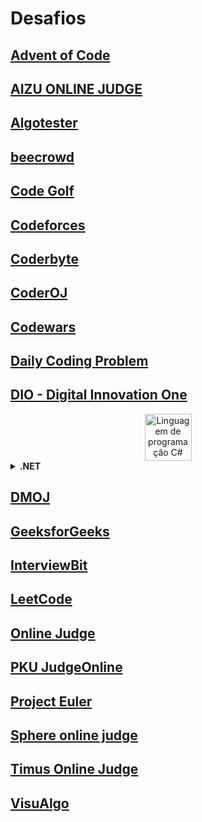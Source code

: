 # Desafios

## [Advent of Code](https://adventofcode.com/)
## [AIZU ONLINE JUDGE](https://judge.u-aizu.ac.jp/)
## [Algotester](https://algotester.com/)
## [beecrowd](https://beecrowd.com/)
## [Code Golf](https://code.golf/)
## [Codeforces](https://codeforces.com/)
## [Coderbyte](https://coderbyte.com/)
## [CoderOJ](https://coderoj.com/)
## [Codewars](https://www.codewars.com/)
## [Daily Coding Problem](https://www.dailycodingproblem.com/)
## [DIO - Digital Innovation One](https://www.dio.me/)

<div align="center">
  <a href="https://github.com/search?q=user%3Aviniciusufx+.cs" target="_blank" alt="Linguagem de programação C#"><img src="https://cdn.jsdelivr.net/gh/devicons/devicon/icons/csharp/csharp-original.svg" width="75" alt="Linguagem de programação C#"/></a>
</div>
<details>
  <summary><strong>.NET</strong></summary>

| Desafio | Linguagem | Status |
| :-: | :-: | :-: |
| [Construindo um sistema para um estacionamento com C#](https://github.com/viniciusufx/Desafios/tree/main/DIO%20-%20Digital%20Innovation%20One/C%23/Construindo%20um%20sistema%20para%20um%20estacionamento%20com%20C%23) | C# | ✔️ |
| [Construindo um sistema de hospedagem de um hotel no C#](https://github.com/viniciusufx/Desafios/tree/main/DIO%20-%20Digital%20Innovation%20One/C%23/Construindo%20um%20sistema%20de%20hospedagem%20de%20um%20hotel%20no%20C%23) | C# | ✔️ |
| [Explorando Análise de Recursos Humanos com Desafios de Código em C#](https://github.com/viniciusufx/Desafios/tree/main/DIO%20-%20Digital%20Innovation%20One/C%23/Explorando%20An%C3%A1lise%20de%20Recursos%20Humanos%20com%20Desafios%20de%20C%C3%B3digo%20em%20C%23) | C# | ✔️ |
| [Avaliando o Desempenho Anual dos Funcionários](https://github.com/viniciusufx/Desafios/tree/main/DIO%20-%20Digital%20Innovation%20One/C%23/Avaliando%20o%20Desempenho%20Anual%20dos%20Funcion%C3%A1rios) | C# | ✔️ |
| [Calculando a Folha de Pagamento](https://github.com/viniciusufx/Desafios/tree/main/DIO%20-%20Digital%20Innovation%20One/C%23/Calculando%20a%20Folha%20de%20Pagamento) | C# | ✔️ |
  
</details>

## [DMOJ](https://dmoj.ca/)
## [GeeksforGeeks](https://www.geeksforgeeks.org/)
## [InterviewBit](https://www.interviewbit.com/)
## [LeetCode](https://leetcode.com/)
## [Online Judge](https://onlinejudge.org/)
## [PKU JudgeOnline](http://poj.org/)
## [Project Euler](https://projecteuler.net/)
## [Sphere online judge](https://www.spoj.com/)
## [Timus Online Judge](https://acm.timus.ru/)
## [VisuAlgo](https://visualgo.net/)

